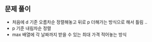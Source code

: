 ## 문제 풀이
- 처음에 d 기준 오름차순 정렬해놓고 뒤로 p 더해가는 방식으로 해서 틀림 ..
- p 기준 내림차순 정렬
- max 배열에 각 날짜까지 받을 수 있는 최대 가격 적어놓는 방식
